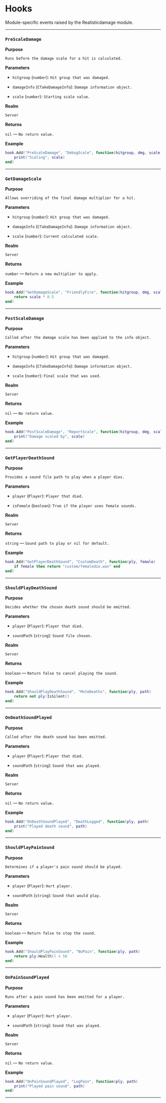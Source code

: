 # Hooks

Module-specific events raised by the Realisticdamage module.

---

### `PreScaleDamage`

**Purpose**

`Runs before the damage scale for a hit is calculated.`

**Parameters**

* `hitgroup` (`number`): `Hit group that was damaged.`

* `damageInfo` (`CTakeDamageInfo`): `Damage information object.`

* `scale` (`number`): `Starting scale value.`

**Realm**

`Server`

**Returns**

`nil` — `No return value.`

**Example**

```lua
hook.Add("PreScaleDamage", "DebugScale", function(hitgroup, dmg, scale)
    print("Scaling", scale)
end)
```

---

### `GetDamageScale`

**Purpose**

`Allows overriding of the final damage multiplier for a hit.`

**Parameters**

* `hitgroup` (`number`): `Hit group that was damaged.`

* `damageInfo` (`CTakeDamageInfo`): `Damage information object.`

* `scale` (`number`): `Current calculated scale.`

**Realm**

`Server`

**Returns**

`number` — `Return a new multiplier to apply.`

**Example**

```lua
hook.Add("GetDamageScale", "FriendlyFire", function(hitgroup, dmg, scale)
    return scale * 0.5
end)
```

---

### `PostScaleDamage`

**Purpose**

`Called after the damage scale has been applied to the info object.`

**Parameters**

* `hitgroup` (`number`): `Hit group that was damaged.`

* `damageInfo` (`CTakeDamageInfo`): `Damage information object.`

* `scale` (`number`): `Final scale that was used.`

**Realm**

`Server`

**Returns**

`nil` — `No return value.`

**Example**

```lua
hook.Add("PostScaleDamage", "ReportScale", function(hitgroup, dmg, scale)
    print("Damage scaled by", scale)
end)
```

---

### `GetPlayerDeathSound`

**Purpose**

`Provides a sound file path to play when a player dies.`

**Parameters**

* `player` (`Player`): `Player that died.`

* `isFemale` (`boolean`): `True if the player uses female sounds.`

**Realm**

`Server`

**Returns**

`string` — `Sound path to play or nil for default.`

**Example**

```lua
hook.Add("GetPlayerDeathSound", "CustomDeath", function(ply, female)
    if female then return "custom/femaledie.wav" end
end)
```

---

### `ShouldPlayDeathSound`

**Purpose**

`Decides whether the chosen death sound should be emitted.`

**Parameters**

* `player` (`Player`): `Player that died.`

* `soundPath` (`string`): `Sound file chosen.`

**Realm**

`Server`

**Returns**

`boolean` — `Return false to cancel playing the sound.`

**Example**

```lua
hook.Add("ShouldPlayDeathSound", "MuteDeaths", function(ply, path)
    return not ply:IsSilent()
end)
```

---

### `OnDeathSoundPlayed`

**Purpose**

`Called after the death sound has been emitted.`

**Parameters**

* `player` (`Player`): `Player that died.`

* `soundPath` (`string`): `Sound that was played.`

**Realm**

`Server`

**Returns**

`nil` — `No return value.`

**Example**

```lua
hook.Add("OnDeathSoundPlayed", "DeathLogged", function(ply, path)
    print("Played death sound", path)
end)
```

---

### `ShouldPlayPainSound`

**Purpose**

`Determines if a player's pain sound should be played.`

**Parameters**

* `player` (`Player`): `Hurt player.`

* `soundPath` (`string`): `Sound that would play.`

**Realm**

`Server`

**Returns**

`boolean` — `Return false to stop the sound.`

**Example**

```lua
hook.Add("ShouldPlayPainSound", "NoPain", function(ply, path)
    return ply:Health() < 50
end)
```

---

### `OnPainSoundPlayed`

**Purpose**

`Runs after a pain sound has been emitted for a player.`

**Parameters**

* `player` (`Player`): `Hurt player.`

* `soundPath` (`string`): `Sound that was played.`

**Realm**

`Server`

**Returns**

`nil` — `No return value.`

**Example**

```lua
hook.Add("OnPainSoundPlayed", "LogPain", function(ply, path)
    print("Played pain sound", path)
end)
```

---

